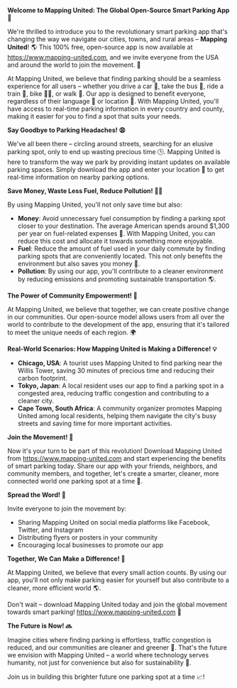 **Welcome to Mapping United: The Global Open-Source Smart Parking App 🚀**

We're thrilled to introduce you to the revolutionary smart parking app that's changing the way we navigate our cities, towns, and rural areas – **Mapping United**! 🌎 This 100% free, open-source app is now available at https://www.mapping-united.com, and we invite everyone from the USA and around the world to join the movement. 💬

At Mapping United, we believe that finding parking should be a seamless experience for all users – whether you drive a car 🚗, take the bus 🚌, ride a train 🚂, bike 🚴‍♀️, or walk 👣. Our app is designed to benefit everyone, regardless of their language 💬 or location 📍. With Mapping United, you'll have access to real-time parking information in every country and county, making it easier for you to find a spot that suits your needs.

**Say Goodbye to Parking Headaches! 😩**

We've all been there – circling around streets, searching for an elusive parking spot, only to end up wasting precious time 🕒. Mapping United is here to transform the way we park by providing instant updates on available parking spaces. Simply download the app and enter your location 📍 to get real-time information on nearby parking options.

**Save Money, Waste Less Fuel, Reduce Pollution! 💸💚**

By using Mapping United, you'll not only save time but also:

* **Money**: Avoid unnecessary fuel consumption by finding a parking spot closer to your destination. The average American spends around $1,300 per year on fuel-related expenses 🤑. With Mapping United, you can reduce this cost and allocate it towards something more enjoyable.
* **Fuel**: Reduce the amount of fuel used in your daily commute by finding parking spots that are conveniently located. This not only benefits the environment but also saves you money 💸.
* **Pollution**: By using our app, you'll contribute to a cleaner environment by reducing emissions and promoting sustainable transportation 🌎.

**The Power of Community Empowerment! 👫**

At Mapping United, we believe that together, we can create positive change in our communities. Our open-source model allows users from all over the world to contribute to the development of the app, ensuring that it's tailored to meet the unique needs of each region. 🌍

**Real-World Scenarios: How Mapping United is Making a Difference! 💡**

* **Chicago, USA**: A tourist uses Mapping United to find parking near the Willis Tower, saving 30 minutes of precious time and reducing their carbon footprint.
* **Tokyo, Japan**: A local resident uses our app to find a parking spot in a congested area, reducing traffic congestion and contributing to a cleaner city.
* **Cape Town, South Africa**: A community organizer promotes Mapping United among local residents, helping them navigate the city's busy streets and saving time for more important activities.

**Join the Movement! 🚀**

Now it's your turn to be part of this revolution! Download Mapping United from https://www.mapping-united.com and start experiencing the benefits of smart parking today. Share our app with your friends, neighbors, and community members, and together, let's create a smarter, cleaner, more connected world one parking spot at a time 💚.

**Spread the Word! 📢**

Invite everyone to join the movement by:

* Sharing Mapping United on social media platforms like Facebook, Twitter, and Instagram
* Distributing flyers or posters in your community
* Encouraging local businesses to promote our app

**Together, We Can Make a Difference! 💪**

At Mapping United, we believe that every small action counts. By using our app, you'll not only make parking easier for yourself but also contribute to a cleaner, more efficient world 🌎.

Don't wait – download Mapping United today and join the global movement towards smart parking! https://www.mapping-united.com 📲

**The Future is Now! 🔜**

Imagine cities where finding parking is effortless, traffic congestion is reduced, and our communities are cleaner and greener 🌿. That's the future we envision with Mapping United – a world where technology serves humanity, not just for convenience but also for sustainability 💚.

Join us in building this brighter future one parking spot at a time 📈!